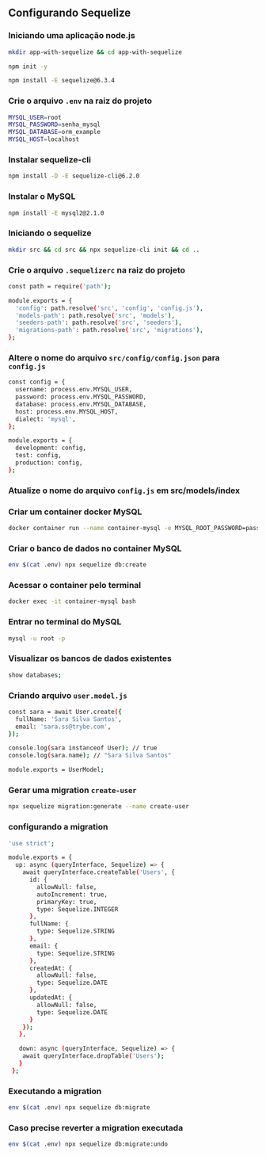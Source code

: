 ## Configurando Sequelize

### Iniciando uma aplicação node.js
```bash
mkdir app-with-sequelize && cd app-with-sequelize

npm init -y

npm install -E sequelize@6.3.4
```

### Crie o arquivo `.env` na raiz do projeto
```bash
MYSQL_USER=root
MYSQL_PASSWORD=senha_mysql
MYSQL_DATABASE=orm_example
MYSQL_HOST=localhost
```

### Instalar sequelize-cli
```bash
npm install -D -E sequelize-cli@6.2.0
```

### Instalar o MySQL
```bash
npm install -E mysql2@2.1.0
```

### Iniciando o sequelize
```bash
mkdir src && cd src && npx sequelize-cli init && cd ..
```

### Crie o arquivo `.sequelizerc` na raiz do projeto
```bash
const path = require('path');

module.exports = {
  'config': path.resolve('src', 'config', 'config.js'),
  'models-path': path.resolve('src', 'models'),
  'seeders-path': path.resolve('src', 'seeders'),
  'migrations-path': path.resolve('src', 'migrations'),
};
```

### Altere o nome do arquivo `src/config/config.json` para `config.js`
```bash
const config = {
  username: process.env.MYSQL_USER,
  password: process.env.MYSQL_PASSWORD,
  database: process.env.MYSQL_DATABASE,
  host: process.env.MYSQL_HOST,
  dialect: 'mysql',
};

module.exports = {
  development: config,
  test: config,
  production: config,
};
```

### Atualize o nome do arquivo `config.js` em src/models/index

### Criar um container docker MySQL
```bash
docker container run --name container-mysql -e MYSQL_ROOT_PASSWORD=password -d -p 3306:3306 mysql:8.0.29
```

### Criar o banco de dados no container MySQL
```bash
env $(cat .env) npx sequelize db:create
```

### Acessar o container pelo terminal
```bash
docker exec -it container-mysql bash
```

### Entrar no terminal do MySQL
```bash
mysql -u root -p
```

### Visualizar os bancos de dados existentes
```bash
show databases;
```

### Criando arquivo `user.model.js`
```bash
const sara = await User.create({
  fullName: 'Sara Silva Santos',
  email: 'sara.ss@trybe.com',
});

console.log(sara instanceof User); // true
console.log(sara.name); // "Sara Silva Santos"

module.exports = UserModel;
```

### Gerar uma migration `create-user`
```bash
npx sequelize migration:generate --name create-user
```

### configurando a migration
```bash
'use strict';

module.exports = {
  up: async (queryInterface, Sequelize) => {
    await queryInterface.createTable('Users', {
      id: {
        allowNull: false,
        autoIncrement: true,
        primaryKey: true,
        type: Sequelize.INTEGER
      },
      fullName: {
        type: Sequelize.STRING
      },
      email: {
        type: Sequelize.STRING
      },
      createdAt: {
        allowNull: false,
        type: Sequelize.DATE
      },
      updatedAt: {
        allowNull: false,
        type: Sequelize.DATE
      }
    });
   },

   down: async (queryInterface, Sequelize) => {
    await queryInterface.dropTable('Users');
   }
 };
```

### Executando a migration
```bash
env $(cat .env) npx sequelize db:migrate
```

### Caso precise reverter a migration executada
```bash
env $(cat .env) npx sequelize db:migrate:undo
```